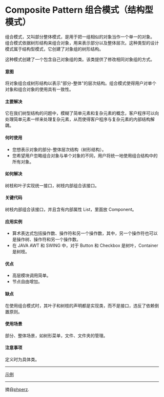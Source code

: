 # Composite Pattern 组合模式（结构型模式）

组合模式，又叫部分整体模式，是用于把一组相似的对象当作一个单一的对象。
组合模式依据树形结构来组合对象，用来表示部分以及整体层次。这种类型的设计模式属于结构型模式，它创建了对象组的树形结构。

这种模式创建了一个包含自己对象组的类。该类提供了修改相同对象组的方式。


#### 意图
将对象组合成树形结构以表示"部分-整体"的层次结构。组合模式使得用户对单个对象和组合对象的使用具有一致性。

#### 主要解决
它在我们树型结构的问题中，模糊了简单元素和复杂元素的概念，客户程序可以向处理简单元素一样来处理复杂元素，从而使得客户程序与复杂元素的内部结构解耦。

#### 何时使用
* 您想表示对象的部分-整体层次结构（树形结构）。
* 您希望用户忽略组合对象与单个对象的不同，用户将统一地使用组合结构中的所有对象。

#### 如何解决
树枝和叶子实现统一接口，树枝内部组合该接口。

#### 关键代码
树枝内部组合该接口，并且含有内部属性 List，里面放 Component。

#### 应用实例
* 算术表达式包括操作数、操作符和另一个操作数，其中，另一个操作符也可以是操作树、操作符和另一个操作数。
* 在 JAVA AWT 和 SWING 中，对于 Button 和 Checkbox 是树叶，Container 是树枝。

#### 优点
* 高层模块调用简单。
* 节点自由增加。

#### 缺点
在使用组合模式时，其叶子和树枝的声明都是实现类，而不是接口，违反了依赖倒置原则。

#### 使用场景
部分、整体场景，如树形菜单，文件、文件夹的管理。

#### 注意事项
定义时为具体类。

---

[示例](https://github.com/103style/DesignPatterns/tree/master/pic/CompositePattern.jpg)

---


摘自[phperz](http://www.phperz.com/article/15/0814/148652.html).